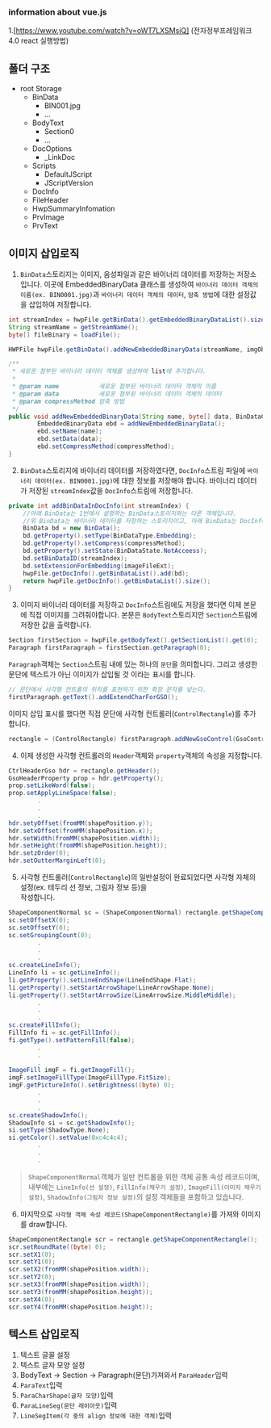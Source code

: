 ### information about vue.js
1.[https://www.youtube.com/watch?v=oWT7LXSMsiQ] (전자정부프레임워크 4.0 react 실행방법)

## 폴더 구조
 - root Storage
   - BinData
     - BIN001.jpg
     - ...
   - BodyText
     - Section0
     - ...
   - DocOptions
     - _LinkDoc
   - Scripts
     - DefaultJScript
     - JScriptVersion
   - DocInfo
   - FileHeader
   - HwpSummaryInfomation
   - PrvImage
   - PrvText

## 이미지 삽입로직
1. `BinData`스토리지는 이미지, 음성파일과 같은 바이너리 데이터를 저장하는 저장소입니다. 이곳에
EmbeddedBinaryData 클래스를 생성하여 `바이너리 데이터 객체의 이름(ex. BIN0001.jpg)`과 `바이너리 데이터 객체의 데이터`, `암축 방법`에 대한
설정값을 삽입하여 저장합니다.
```java
int streamIndex = hwpFile.getBinData().getEmbeddedBinaryDataList().size() + 1;
String streamName = getStreamName();
byte[] fileBinary = loadFile();

HWPFile hwpFile.getBinData().addNewEmbeddedBinaryData(streamName, imgObj.getBytes(), compressMethod);

/**
 * 새로운 첨부된 바이너리 데이터 객체를 생성하여 list에 추가합니다.
 *
 * @param name           새로운 첨부된 바이너리 데이터 객체의 이름
 * @param data           새로운 첨부된 바이너리 데이터 객체의 데이터
 * @param compressMethod 암축 방법
 */
public void addNewEmbeddedBinaryData(String name, byte[] data, BinDataCompress compressMethod) {
        EmbeddedBinaryData ebd = addNewEmbeddedBinaryData();
        ebd.setName(name);
        ebd.setData(data);
        ebd.setCompressMethod(compressMethod);
}
```

2. `BinData`스토리지에 바이너리 데이터를 저장하였다면, `DocInfo`스트림 파일에 `바이너리 데이터(ex. BIN0001.jpg)`에 대한
정보를 저장해야 합니다. 바이너리 데이터가 저장된 `streamIndex`값을 `DocInfo`스트림에 저장합니다.
```java
private int addBinDataInDocInfo(int streamIndex) {
    //아래 BinData는 1번에서 설명하는 BinData스토리지와는 다른 객체입니다.
    //위 BinData는 바이너리 데이터를 저장하는 스토리지이고, 아래 BinData는 DocInfo에 저장할 스트림 파일입니다.
    BinData bd = new BinData();
    bd.getProperty().setType(BinDataType.Embedding);
    bd.getProperty().setCompress(compressMethod);
    bd.getProperty().setState(BinDataState.NotAcceess);
    bd.setBinDataID(streamIndex);
    bd.setExtensionForEmbedding(imageFileExt);
    hwpFile.getDocInfo().getBinDataList().add(bd);
    return hwpFile.getDocInfo().getBinDataList().size();
}
```

3. 이미지 바이너리 데이터를 저장하고 `DocInfo`스트림에도 저장을 했다면 이제 본문에 직접 이미지를 그려줘야합니다.
본문은 `BodyText`스토리지안 `Section`스트림에 저장한 값을 출력합니다.
```java
Section firstSection = hwpFile.getBodyText().getSectionList().get(0);
Paragraph firstParagraph = firstSection.getParagraph(0);
```
`Paragraph`객체는 `Section`스트림 내에 있는 하나의 `문단`을 의미합니다.
그리고 생성한 문단에 텍스트가 아닌 이미지가 삽입될 것 이라는 표시를 합니다.
```java
// 문단에서 사각형 컨트롤의 위치를 표현하기 위한 확장 문자를 넣는다.
firstParagraph.getText().addExtendCharForGSO();
```
이미지 삽입 표시를 했다면 직접 문단에 사각형 컨트롤러(`ControlRectangle`)를 추가합니다.
```java
rectangle = (ControlRectangle) firstParagraph.addNewGsoControl(GsoControlType.Rectangle);
```

4. 이제 생성한 사각형 컨트롤러의 `Header`객체와 `property`객체의 속성을 지정합니다.
```java
CtrlHeaderGso hdr = rectangle.getHeader();
GsoHeaderProperty prop = hdr.getProperty();
prop.setLikeWord(false);
prop.setApplyLineSpace(false);
        .
        .
        .
hdr.setyOffset(fromMM(shapePosition.y));
hdr.setxOffset(fromMM(shapePosition.x));
hdr.setWidth(fromMM(shapePosition.width));
hdr.setHeight(fromMM(shapePosition.height));
hdr.setzOrder(0);
hdr.setOutterMarginLeft(0);
```

5. 사각형 컨트롤러(`ControlRectangle`)의 일반설정이 완료되었다면 사각형 자체의 설정(ex. 테두리 선 정보, 그림자 정보 등)을  
작성합니다.
```java
ShapeComponentNormal sc = (ShapeComponentNormal) rectangle.getShapeComponent();
sc.setOffsetX(0);
sc.setOffsetY(0);
sc.setGroupingCount(0);
        .
        .
        .
sc.createLineInfo();
LineInfo li = sc.getLineInfo();
li.getProperty().setLineEndShape(LineEndShape.Flat);
li.getProperty().setStartArrowShape(LineArrowShape.None);
li.getProperty().setStartArrowSize(LineArrowSize.MiddleMiddle);
        .
        .
        .
sc.createFillInfo();
FillInfo fi = sc.getFillInfo();
fi.getType().setPatternFill(false);
        .
        .
        .
ImageFill imgF = fi.getImageFill();
imgF.setImageFillType(ImageFillType.FitSize);
imgF.getPictureInfo().setBrightness((byte) 0);
        .
        .
        .
sc.createShadowInfo();
ShadowInfo si = sc.getShadowInfo();
si.setType(ShadowType.None);
si.getColor().setValue(0xc4c4c4);
        .
        .
        .
```
>`ShapeComponentNormal`객체가 일반 컨트롤을 위한 객체 공통 속성 레코드이며,
> 내부에는 `LineInfo(선 설정)`, `FillInfo(채우기 설정)`, `ImageFill(이미지 채우기 설정)`,
> `ShadowInfo(그림자 정보 설정)`의 설정 객체들을 포함하고 있습니다.

6. 마지막으로 `사각형 객체 속성 레코드(ShapeComponentRectangle)`를 가져와 이미지를 draw합니다.
```java
ShapeComponentRectangle scr = rectangle.getShapeComponentRectangle();
scr.setRoundRate((byte) 0);
scr.setX1(0);
scr.setY1(0);
scr.setX2(fromMM(shapePosition.width));
scr.setY2(0);
scr.setX3(fromMM(shapePosition.width));
scr.setY3(fromMM(shapePosition.height));
scr.setX4(0);
scr.setY4(fromMM(shapePosition.height));
```

## 텍스트 삽입로직
1. 텍스트 글꼴 설정
2. 텍스트 글자 모양 설정
3. BodyText -> Section -> Paragraph(문단)가져와서 `ParaHeader`입력
4. `ParaText`입력
5. `ParaCharShape(글자 모양)`입력
6. `ParaLineSeg(문단 레이아웃)`입력
7. `LineSegItem(각 중의 align 정보에 대한 객체)`입력

